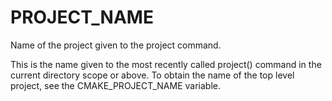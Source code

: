   

# PROJECT_NAME  
Name of the project given to the project command.  

This is the name given to the most recently called project()
command in the current directory scope or above.  To obtain the name of
the top level project, see the CMAKE_PROJECT_NAME variable.  

